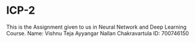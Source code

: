 # ICP-2
This is the Assignment given to us in Neural Network and Deep Learning Course.
Name: Vishnu Teja Ayyangar Nallan Chakravartula
ID: 700746150
